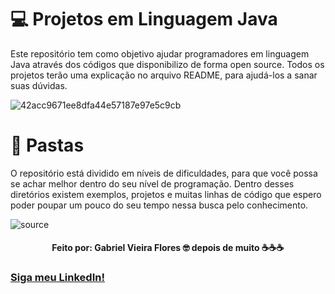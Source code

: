 # 💻 Projetos em Linguagem Java
Este repositório tem como objetivo ajudar programadores em linguagem Java através dos códigos que disponibilizo de forma open source.
Todos os projetos terão uma explicação no arquivo README, para ajudá-los a sanar suas dúvidas.

![42acc9671ee8dfa44e57187e97e5c9cb](https://user-images.githubusercontent.com/48156370/81460839-2cb22280-917e-11ea-9b9a-f22e0af1a489.gif) 

# 📁 Pastas
O repositório está dividido em níveis de dificuldades, para que você possa se achar melhor dentro do seu nível de programação.
Dentro desses diretórios existem exemplos, projetos e muitas linhas de código que espero poder poupar um pouco do seu tempo nessa busca pelo conhecimento. 

![source](https://user-images.githubusercontent.com/48156370/81832624-1eb12880-9515-11ea-9b99-e847166eeaa9.gif)

<h4 align = "center">
Feito por: Gabriel Vieira Flores 🤓
depois de muito ☕☕☕
</h4>

### [Siga meu LinkedIn!](https://www.linkedin.com/in/gvieiraf/)
